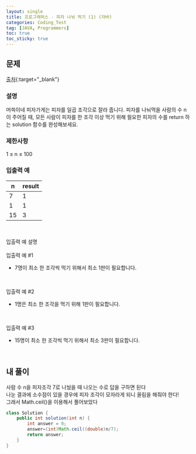 ```yaml
---
layout: single
title: 프로그래머스 - 피자 나눠 먹기 (1) (자바)
categories: Coding_Test
tag: [JAVA, Programmers]
toc: true
toc_sticky: true
---
```


## 문제
[출처](https://school.programmers.co.kr/learn/courses/30/lessons/120814?language=java){:target="_blank"}
### 설명
머쓱이네 피자가게는 피자를 일곱 조각으로 잘라 줍니다. 피자를 나눠먹을 사람의 수 n이 주어질 때, 모든 사람이 피자를 한 조각 이상 먹기 위해 필요한 피자의 수를 return 하는 solution 함수를 완성해보세요.

### 제한사항
1 ≤ n ≤ 100

### 입출력 예

n|result
---|---
7|1
1|1
15|3

<br/>

입출력 예 설명
<br/><br/>
입출력 예 #1
 
 * 7명이 최소 한 조각씩 먹기 위해서 최소 1판이 필요합니다.
<br/>

입출력 예 #2
 
 * 1명은 최소 한 조각을 먹기 위해 1판이 필요합니다.
<br/>

입출력 예 #3
 
 * 15명이 최소 한 조각씩 먹기 위해서 최소 3판이 필요합니다.
<br/>

## 내 풀이
사람 수 n을 피자조각 7로 나눴을 때 나오는 수로 답을 구하면 된다 <br/>
나눈 결과에 소수점이 있을 경우에 피자 조각이 모자라게 되니 올림을 해줘야 한다! <br/>
그래서 Math.ceil()을 이용해서 풀어보았다
```java
class Solution {
    public int solution(int n) {
        int answer = 0;
        answer=(int)Math.ceil((double)n/7);
        return answer;
    }
}
```